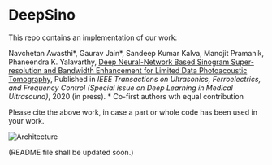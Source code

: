 # DeepSino

This repo contains an implementation of our work:

Navchetan Awasthi\*, Gaurav Jain\*, Sandeep Kumar Kalva, Manojit Pramanik, Phaneendra K. Yalavarthy, [Deep Neural-Network Based Sinogram Super-resolution and Bandwidth Enhancement for Limited Data Photoacoustic Tomography](https://doi.org/10.1109/TUFFC.2020.2977210), Published in _IEEE Transactions on Ultrasonics, Ferroelectrics, and Frequency Control (Special issue on Deep Learning in Medical Ultrasound)_, 2020 (in press). \* Co-first authors wth equal contribution

Please cite the above work, in case a part or whole code has been used in your work.


![ Architecture ]( ./Sample%20Images/Figure-12.png )




(README file shall be updated soon.)
